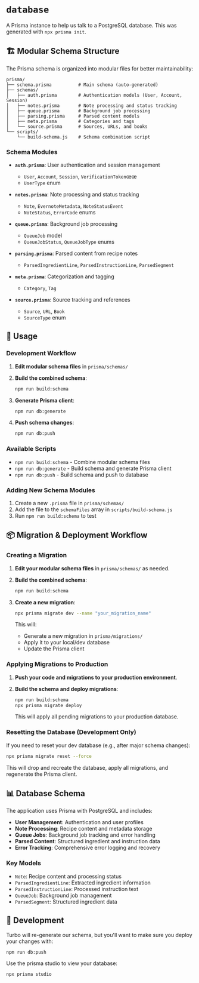 # `database`

A Prisma instance to help us talk to a PostgreSQL database. This was generated with `npx prisma init`.

## 🏗️ Modular Schema Structure

The Prisma schema is organized into modular files for better maintainability:

```text
prisma/
├── schema.prisma          # Main schema (auto-generated)
├── schemas/
│   ├── auth.prisma        # Authentication models (User, Account, Session)
│   ├── notes.prisma       # Note processing and status tracking
│   ├── queue.prisma       # Background job processing
│   ├── parsing.prisma     # Parsed content models
│   ├── meta.prisma        # Categories and tags
│   └── source.prisma      # Sources, URLs, and books
└── scripts/
    └── build-schema.js    # Schema combination script
```

### Schema Modules

- **`auth.prisma`**: User authentication and session management
  - `User`, `Account`, `Session`, `VerificationToken`œœ
  - `UserType` enum

- **`notes.prisma`**: Note processing and status tracking
  - `Note`, `EvernoteMetadata`, `NoteStatusEvent`
  - `NoteStatus`, `ErrorCode` enums

- **`queue.prisma`**: Background job processing
  - `QueueJob` model
  - `QueueJobStatus`, `QueueJobType` enums

- **`parsing.prisma`**: Parsed content from recipe notes
  - `ParsedIngredientLine`, `ParsedInstructionLine`, `ParsedSegment`

- **`meta.prisma`**: Categorization and tagging
  - `Category`, `Tag`

- **`source.prisma`**: Source tracking and references
  - `Source`, `URL`, `Book`
  - `SourceType` enum

## 🚀 Usage

### Development Workflow

1. **Edit modular schema files** in `prisma/schemas/`
2. **Build the combined schema**:

   ```bash
   npm run build:schema
   ```

3. **Generate Prisma client**:

   ```bash
   npm run db:generate
   ```

4. **Push schema changes**:

   ```bash
   npm run db:push
   ```

### Available Scripts

- `npm run build:schema` - Combine modular schema files
- `npm run db:generate` - Build schema and generate Prisma client
- `npm run db:push` - Build schema and push to database

### Adding New Schema Modules

1. Create a new `.prisma` file in `prisma/schemas/`
2. Add the file to the `schemaFiles` array in `scripts/build-schema.js`
3. Run `npm run build:schema` to test

## 📦 Migration & Deployment Workflow

### Creating a Migration

1. **Edit your modular schema files** in `prisma/schemas/` as needed.
2. **Build the combined schema**:

   ```bash
   npm run build:schema
   ```

3. **Create a new migration**:

   ```bash
   npx prisma migrate dev --name "your_migration_name"
   ```

   This will:
   - Generate a new migration in `prisma/migrations/`
   - Apply it to your local/dev database
   - Update the Prisma client

### Applying Migrations to Production

1. **Push your code and migrations to your production environment**.
2. **Build the schema and deploy migrations**:

   ```bash
   npm run build:schema
   npx prisma migrate deploy
   ```

   This will apply all pending migrations to your production database.

### Resetting the Database (Development Only)

If you need to reset your dev database (e.g., after major schema changes):

```bash
npx prisma migrate reset --force
```

This will drop and recreate the database, apply all migrations, and regenerate the Prisma client.

## 📊 Database Schema

The application uses Prisma with PostgreSQL and includes:

- **User Management**: Authentication and user profiles
- **Note Processing**: Recipe content and metadata storage
- **Queue Jobs**: Background job tracking and error handling
- **Parsed Content**: Structured ingredient and instruction data
- **Error Tracking**: Comprehensive error logging and recovery

### Key Models

- `Note`: Recipe content and processing status
- `ParsedIngredientLine`: Extracted ingredient information
- `ParsedInstructionLine`: Processed instruction text
- `QueueJob`: Background job management
- `ParsedSegment`: Structured ingredient data

## 🔧 Development

Turbo will re-generate our schema, but you'll want to make sure you deploy your changes with:

```bash
npm run db:push
```

Use the prisma studio to view your database:

```bash
npx prisma studio
```
